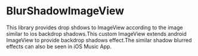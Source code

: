 # BlurShadowImageView
This library provides drop shdows to ImageView according to the image similar to ios backdrop shadows.This custom ImageView extends android ImageView to provide backdrop shadows effect.The similar shadow blurred effects can also be seen in iOS Music App.

